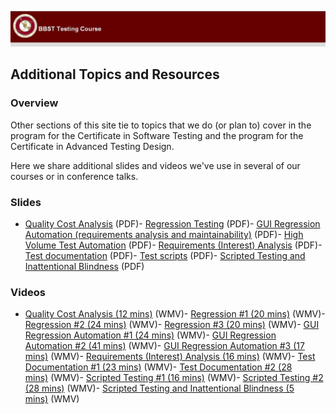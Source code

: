 ![header-image](../assets/images/header.jpg)

Additional Topics and Resources
-------------------------------

### Overview

Other sections of this site tie to topics that we do (or plan to) cover in the program for the Certificate in Software Testing and the program for the Certificate in Advanced Testing Design.

Here we share additional slides and videos we've use in several of our courses or in conference talks.

### Slides

-   [Quality Cost Analysis](https://web.archive.org/web/20211024035807/http://testingeducation.org/BBST/extras/BBSTQualityCost.pdf) (PDF)-   [Regression Testing](https://web.archive.org/web/20211024035807/http://testingeducation.org/BBST/extras/BBSTRegression2005.pdf) (PDF)-   [GUI Regression Automation (requirements analysis and maintainability)](https://web.archive.org/web/20211024035807/http://testingeducation.org/BBST/extras/BBSTGUIautomation.pdf) (PDF)-   [High Volume Test Automation](https://web.archive.org/web/20211024035807/http://testingeducation.org/BBST/extras/BBSTHighVolumeAutomation.pdf) (PDF)-   [Requirements (Interest) Analysis](https://web.archive.org/web/20211024035807/http://testingeducation.org/BBST/extras/UISinterestAnalysis.pdf) (PDF)-   [Test documentation](https://web.archive.org/web/20211024035807/http://testingeducation.org/BBST/extras/BBSTTestDocs2005.pdf) (PDF)-   [Test scripts](https://web.archive.org/web/20211024035807/http://testingeducation.org/BBST/extras/BBSTScripting2005.pdf) (PDF)-   [Scripted Testing and Inattentional Blindness](https://web.archive.org/web/20211024035807/http://testingeducation.org/BBST/extras/BBSTScriptingPartB2005.pdf) (PDF)

### Videos

-   [Quality Cost Analysis (12 mins)](https://web.archive.org/web/20211024035807/http://testingeducation.org/BBST/extras/QualityCost.wmv) (WMV)-   [Regression #1 (20 mins)](https://web.archive.org/web/20211024035807/http://testingeducation.org/BBST/extras/bbstRegressionPart1.wmv) (WMV)-   [Regression #2 (24 mins)](https://web.archive.org/web/20211024035807/http://testingeducation.org/BBST/extras/bbstRegressionPart2.wmv) (WMV)-   [Regression #3 (20 mins)](https://web.archive.org/web/20211024035807/http://testingeducation.org/BBST/extras/bbstRegressionPart3.wmv) (WMV)-   [GUI Regression Automation #1 (24 mins)](https://web.archive.org/web/20211024035807/http://testingeducation.org/BBST/extras/BBSTguiAuto1.wmv) (WMV)-   [GUI Regression Automation #2 (41 mins)](https://web.archive.org/web/20211024035807/http://testingeducation.org/BBST/extras/BBSTguiAuto2.wmv) (WMV)-   [GUI Regression Automation #3 (17 mins)](https://web.archive.org/web/20211024035807/http://testingeducation.org/BBST/extras/BBSTguiAuto3.wmv) (WMV)-   [Requirements (Interest) Analysis (16 mins)](https://web.archive.org/web/20211024035807/http://testingeducation.org/BBST/extras/CopyrightInterestAnalysis.wmv) (WMV)-   [Test Documentation #1 (23 mins)](https://web.archive.org/web/20211024035807/http://testingeducation.org/BBST/extras/TestDocs1.wmv) (WMV)-   [Test Documentation #2 (28 mins)](https://web.archive.org/web/20211024035807/http://testingeducation.org/BBST/extras/TestDocs2.wmv) (WMV)-   [Scripted Testing #1 (16 mins)](https://web.archive.org/web/20211024035807/http://testingeducation.org/BBST/extras/BBSTscriptTest1.wmv) (WMV)-   [Scripted Testing #2 (28 mins)](https://web.archive.org/web/20211024035807/http://testingeducation.org/BBST/extras/BBSTscriptTest2.wmv) (WMV)-   [Scripted Testing and Inattentional Blindness (5 mins)](https://web.archive.org/web/20211024035807/http://testingeducation.org/BBST/extras/BBSTscriptingPartB.wmv) (WMV)